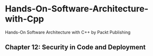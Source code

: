 # Hands-On-Software-Architecture-with-Cpp
Hands-On Software Architecture with C++ by Packt Publishing

## Chapter 12: Security in Code and Deployment

